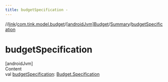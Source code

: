 ```yaml
---
title: budgetSpecification -
---
```

//[link](../../../index.md)/[com.tink.model.budget](../../index.md)/[[androidJvm]Budget](../index.md)/[Summary](index.md)/[budgetSpecification](budget-specification.md)



# budgetSpecification  
[androidJvm]  
Content  
val [budgetSpecification](budget-specification.md): [Budget.Specification](../-specification/index.md)  



